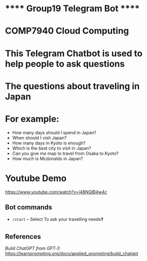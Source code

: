 # **** Group19 Telegram Bot ****

# COMP7940 Cloud Computing 

# This Telegram Chatbot is used to help people to ask questions 
# The questions about traveling in Japan
# For example:
- How many days should I spend in Japan?
- When should I visit Japan?
- How many days in Kyoto is enough?
- Which is the best city to visit in Japan?
- Can you give me map to travel from Osaka to Kyoto?
- How much is Mcdonalds in Japan?

# Youtube Demo
https://www.youtube.com/watch?v=i48NQlB4w4c

## Bot commands
- `/start` – Select To ask your travelling needs❓


## References
*Build ChatGPT from GPT-3*
https://learnprompting.org/docs/applied_prompting/build_chatgpt
